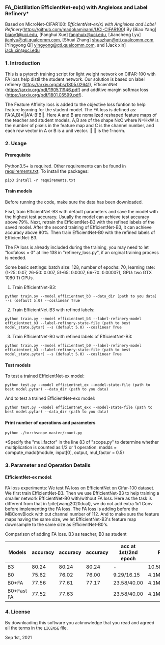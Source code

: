 ### FA_Distillation EfficientNet-ex(x) with Angleloss and Label Refinery*

Based on MicroNet-CIFAR100: *EfficientNet-ex(x) with Angleloss and Label Refinery*(https://github.com/madokaminami/UCI-CIFAR100)
By [Biao Yang] biaoy1@uci.edu,
[Fanghui Xue] fanghuix@uci.edu,
[Jiancheng Lyu] jianlyu@qti.qualcomm.com,
[Shuai Zhang] shuazhan@qti.qualcomm.com,
[Yingyong Qi] yingyong@qti.qualcomm.com,
and [Jack xin] jack.xin@uci.edu


### 1. Introduction
This is a pytorch training script for light weight network on CIFAR-100 with FA loss help distil the student network. Our solution is based on label refinery (https://arxiv.org/abs/1805.02641), EfficientNet (https://arxiv.org/pdf/1905.11946.pdf) and additive margin softmax loss (https://arxiv.org/pdf/1801.05599.pdf).

The Feature Affinity loss is added to the objective loss funtion to help feature learning for the student model. The FA loss is defined as:
FA(A,B)=||A'A-B'B||. Here A and B are nomalized reshaped feature maps of the teacher and student models, A,B are of the shape NxC where N=HxW is the number of pixels in the feature map and C is the channel number, and each row vector in A or B is a unit vector. || || is the 1-norm.


### 2. Usage
#### Prerequisite
Python3.5+ is required. Other requirements can be found in [requirements.txt](requirements.txt).
To install the packages:
```
pip3 install -r requirements.txt
```

#### Train models
Before running the code, make sure the data has been downloaded.

Fisrt, train EfficientNet-B3 with default parameters and save the model with the highest test accuracy. Usually the model can achieve test accuracy above 79%.
Next, retrain the EfficientNet-B3 with the refined labels of the saved model. After the second training of EfficientNet-B3, it can achieve accuracy above 80%.
Then train EfficientNet-B0 with the refined labels of EfficientNet-B3.

The FA loss is already included during the training, you may need to let "locfaloss = 0" at line 138 in "refinery_loss.py", if an orginal training process is needed.

Some basic settings: 
batch size: 128, number of epochs: 70, learning rate: (1-25: 0.07, 26-50: 0.007, 51-65: 0.0007, 66-70: 0.00007), GPU: two GTX 1080 Ti GPUs.

1. Train EfficientNet-B3:
```
python train.py --model efficientnet_b3 --data_dir (path to you data) --s (default 5.0) --coslinear True
```
2. Train EfficientNet-B3 with refined labels:
```
python train.py --model efficientnet_b3 --label-refinery-model efficientnet_b3 --label-refinery-state-file (path to best model_state.pytar) --s (default 5.0) --coslinear True
```
3. Train EfficientNet-B0 with refined labels of EfficientNet-B3:
```
python train.py --model efficientnet_b0 --label-refinery-model efficientnet_b3 --label-refinery-state-file (path to best model_state.pytar) --s (default 5.0) --coslinear True
```


#### Test models
To test a trained EfficientNet-ex model:
```
python test.py --model efficientnet_ex --model-state-file (path to best model.pytar) --data_dir (path to you data)
```
And to test a trained EfficientNet-exx model:
```
python test.py --model efficientnet_exx --model-state-file (path to best model.pytar) --data_dir (path to you data)
```

#### Print number of operations and parameters
```
python ./torchscope-master/count.py
```
*Specify the "mul_factor" in the line 83 of "scope.py" to determine whether multiplication is counted as 1/2 or 1 operation:
madds = compute_madd(module, input[0], output, mul_factor = 0.5)

### 3. Parameter and Operation Details
#### EfficientNet-ex model:

FA loss experiments:
We test FA loss on EfficientNet on Cifar-100 dataset. We first train EfficientNet-B3. Then we use EfficientNet-B3 to help training a smaller network EfficientNet-B0 with/without FA loss. Here as the task is different from that in \cite{wang2020dual}, we do not add extra 1x1 Conv before implementing the FA loss. The FA loss is adding before the MBConvBlock with out channel number of 112. And to make sure the feature maps having the same size, we let EfficientNet-B3's feature map downsample to the same size as  EfficientNet-B0's.

Comparison of adding FA loss. B3 as teacher, B0 as student

|  Models | accuracy  | accuracy  | accuracy | acc at 1st/2nd epoch  |Pa/Fl |
|  ----  | ----  |  ----  |----  |----  |----  |
| B3   | 80.24 | 80.24  | 80.24   |- |10.5M/0.97G  |
| B0  | 75.62 |76.02 | 76.00  |9.29/16.15  |4.1M/0.38G |
| B0+FA   | 77.56  | 77.61 |  77.17 |23.58/40.00  |4.1M/0.38G |
| B0+Fast FA   | 77.52  | 77.63 |   |23.58/40.00  |4.1M/0.38G |
### 4. License
By downloading this software you acknowledge that you read and agreed all the
terms in the `LICENSE` file.

Sep 1st, 2021

